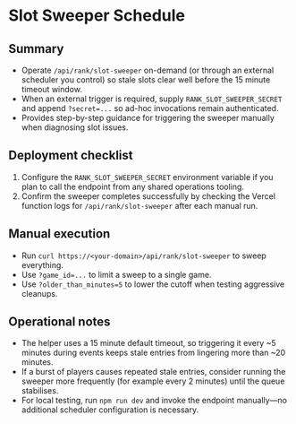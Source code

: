 # Slot Sweeper Schedule

## Summary
- Operate `/api/rank/slot-sweeper` on-demand (or through an external scheduler you control) so stale slots clear well before the 15 minute timeout window.
- When an external trigger is required, supply `RANK_SLOT_SWEEPER_SECRET` and append `?secret=...` so ad-hoc invocations remain authenticated.
- Provides step-by-step guidance for triggering the sweeper manually when diagnosing slot issues.

## Deployment checklist
1. Configure the `RANK_SLOT_SWEEPER_SECRET` environment variable if you plan to call the endpoint from any shared operations tooling.
2. Confirm the sweeper completes successfully by checking the Vercel function logs for `/api/rank/slot-sweeper` after each manual run.

## Manual execution
- Run `curl https://<your-domain>/api/rank/slot-sweeper` to sweep everything.
- Use `?game_id=...` to limit a sweep to a single game.
- Use `?older_than_minutes=5` to lower the cutoff when testing aggressive cleanups.

## Operational notes
- The helper uses a 15 minute default timeout, so triggering it every ~5 minutes during events keeps stale entries from lingering more than ~20 minutes.
- If a burst of players causes repeated stale entries, consider running the sweeper more frequently (for example every 2 minutes) until the queue stabilises.
- For local testing, run `npm run dev` and invoke the endpoint manually—no additional scheduler configuration is necessary.

